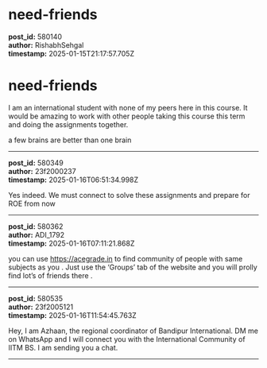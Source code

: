 # need-friends

**post_id:** 580140  
**author:** RishabhSehgal  
**timestamp:** 2025-01-15T21:17:57.705Z

# need-friends

I am an international student with none of my peers here in this course. It would be amazing to work with other people taking this course this term and doing the assignments together.

a few brains are better than one brain

---

**post_id:** 580349  
**author:** 23f2000237  
**timestamp:** 2025-01-16T06:51:34.998Z

Yes indeed. We must connect to solve these assignments and prepare for ROE from now

---

**post_id:** 580362  
**author:** ADI_1792  
**timestamp:** 2025-01-16T07:11:21.868Z

you can use <https://acegrade.in> to find community of people with same subjects as you . Just use the ‘Groups’ tab of the website and you will prolly find lot’s of friends there .

---

**post_id:** 580535  
**author:** 23f2005121  
**timestamp:** 2025-01-16T11:54:45.763Z

Hey, I am Azhaan, the regional coordinator of Bandipur International. DM me on WhatsApp and I will connect you with the International Community of IITM BS. I am sending you a chat.

---

